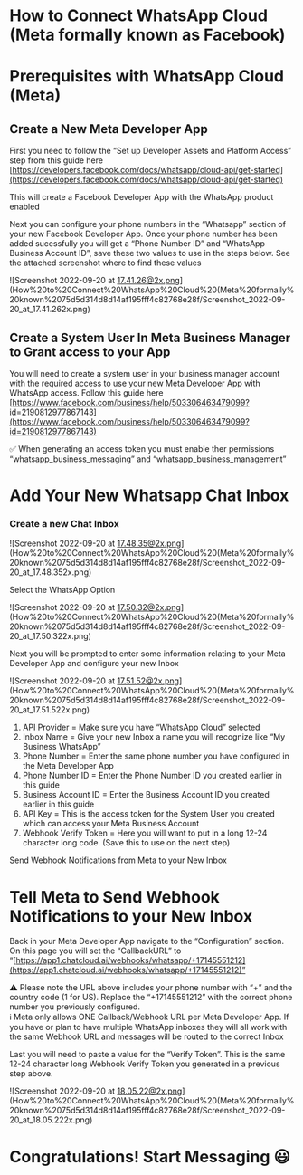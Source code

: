 # How to Connect WhatsApp Cloud (Meta formally known as Facebook)

# Prerequisites with WhatsApp Cloud (Meta)

## Create a New Meta Developer App

First you need to follow the “Set up Developer Assets and Platform Access” step from this guide here [https://developers.facebook.com/docs/whatsapp/cloud-api/get-started](https://developers.facebook.com/docs/whatsapp/cloud-api/get-started) 

This will create a Facebook Developer App with the WhatsApp product enabled

Next you can configure your phone numbers in the “Whatsapp” section of your new Facebook Developer App. Once your phone number has been added sucessfully you will get a “Phone Number ID” and “WhatsApp Business Account ID”, save these two values to use in the steps below. See the attached screenshot where to find these values

![Screenshot 2022-09-20 at 17.41.26@2x.png](How%20to%20Connect%20WhatsApp%20Cloud%20(Meta%20formally%20known%2075d5d314d8d14af195fff4c82768e28f/Screenshot_2022-09-20_at_17.41.262x.png)

## Create a System User In Meta Business Manager to Grant access to your App

You will need to create a system user in your business manager account with the required access to use your new Meta Developer App with WhatsApp access. Follow this guide here [https://www.facebook.com/business/help/503306463479099?id=2190812977867143](https://www.facebook.com/business/help/503306463479099?id=2190812977867143)

<aside>
✅ When generating an access token you must enable ther permissions “whatsapp_business_messaging” and “whatsapp_business_management”

</aside>

# Add Your New Whatsapp Chat Inbox

### Create a new Chat Inbox

![Screenshot 2022-09-20 at 17.48.35@2x.png](How%20to%20Connect%20WhatsApp%20Cloud%20(Meta%20formally%20known%2075d5d314d8d14af195fff4c82768e28f/Screenshot_2022-09-20_at_17.48.352x.png)

Select the WhatsApp Option

![Screenshot 2022-09-20 at 17.50.32@2x.png](How%20to%20Connect%20WhatsApp%20Cloud%20(Meta%20formally%20known%2075d5d314d8d14af195fff4c82768e28f/Screenshot_2022-09-20_at_17.50.322x.png)

Next you will be prompted to enter some information relating to your Meta Developer App and configure your new Inbox

![Screenshot 2022-09-20 at 17.51.52@2x.png](How%20to%20Connect%20WhatsApp%20Cloud%20(Meta%20formally%20known%2075d5d314d8d14af195fff4c82768e28f/Screenshot_2022-09-20_at_17.51.522x.png)

 

1. API Provider = Make sure you have “WhatsApp Cloud” selected
2. Inbox Name = Give your new Inbox a name you will recognize like “My Business WhatsApp”
3. Phone Number = Enter the same phone number you have configured in the Meta Developer App
4. Phone Number ID = Enter the Phone Number ID you created earlier in this guide
5. Business Account ID = Enter the Business Account ID you created earlier in this guide
6. API Key = This is the access token for the System User you created which can access your Meta Business Account
7. Webhook Verify Token = Here you will want to put in a long 12-24 character long code. (Save this to use on the next step)

Send Webhook Notifications from Meta to your New Inbox

# Tell Meta to Send Webhook Notifications to your New Inbox

Back in your Meta Developer App navigate to the “Configuration” section. On this page you will set the “CallbackURL” to “[https://app1.chatcloud.ai/webhooks/whatsapp/+17145551212](https://app1.chatcloud.ai/webhooks/whatsapp/+17145551212)”

<aside>
⚠️ Please note the URL above includes your phone number with “+” and the country code (1 for US). Replace the “+17145551212” with the correct phone number you previously configured.

</aside>

 

<aside>
ℹ️ Meta only allows ONE Callback/Webhook URL per Meta Developer App. If you have or plan to have multiple WhatsApp inboxes they will all work with the same Webhook URL and messages will be routed to the correct Inbox

</aside>

Last you will need to paste a value for the “Verify Token”. This is the same 12-24 character long Webhook Verify Token you generated in a previous step above.

![Screenshot 2022-09-20 at 18.05.22@2x.png](How%20to%20Connect%20WhatsApp%20Cloud%20(Meta%20formally%20known%2075d5d314d8d14af195fff4c82768e28f/Screenshot_2022-09-20_at_18.05.222x.png)

# Congratulations! Start Messaging 😃